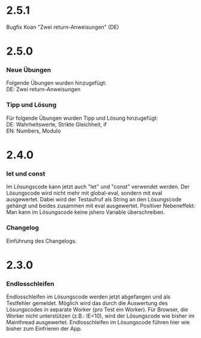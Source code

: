 # 2.5.1
Bugfix Koan "Zwei return-Anweisungen" (DE)

# 2.5.0

### Neue Übungen
Folgende Übungen wurden hinzugefügt:<br>
DE: Zwei return-Anweisungen

### Tipp und Lösung
Für folgende Übungen wurden Tipp und Lösung hinzugefügt:<br>
DE: Wahrheitswerte, Strikte Gleichheit, if<br>
EN: Numbers, Modulo

# 2.4.0

### let und const
Im Lösungscode kann jetzt auch "let" und "const" verwendet werden.
Der Lösungscode wird nicht mehr mit global-eval, sondern mit eval ausgewertet. Dabei wird der Testaufruf als
String an den Lösungscode gehängt und beides zusammen mit eval ausgewertet.
Positiver Nebeneffekt: Man kann im Lösungscode keine jshero Variable überschreiben.

### Changelog
Einführung des Changelogs.

# 2.3.0

### Endlosschleifen
Endlosschleifen im Lösungscode werden jetzt abgefangen und als Testfehler gemeldet.
Möglich wird das durch die Auswertung des Lösungscodes in separate Worker (pro Test ein Worker).
Für Browser, die Worker nicht unterstützen (z.B.: IE<10), wird der Lösungscode wie bisher im Mainthread ausgewertet.
Endlosschleifen im Lösungscode führen hier wie bisher zum Einfrieren der App.
